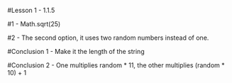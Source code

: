 #Lesson 1 - 1.1.5
<p>#1 - Math.sqrt(25)
<p>#2 - The second option, it uses two random numbers instead of one.
<p>#Conclusion 1 - Make it the length of the string
<p>#Conclusion 2 - One multiplies random * 11, the other multiplies (random * 10) + 1
